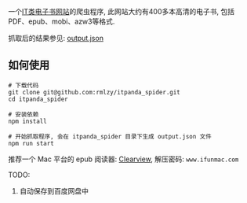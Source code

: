 一个[IT类电子书网站](https://www.itpanda.net)的爬虫程序, 此网站大约有400多本高清的电子书, 包括 PDF、epub、mobi、azw3等格式.

抓取后的结果参见: [output.json](./output.json)

## 如何使用
```shell script
# 下载代码
git clone git@github.com:rmlzy/itpanda_spider.git
cd itpanda_spider

# 安装依赖
npm install

# 开始抓取程序, 会在 itpanda_spider 目录下生成 output.json 文件
npm run start
```

推荐一个 Mac 平台的 epub 阅读器: [Clearview](./docs/Clearview+for+Mac+2.3.2.dmg), 解压密码: `www.ifunmac.com`

TODO: 
1. 自动保存到百度网盘中